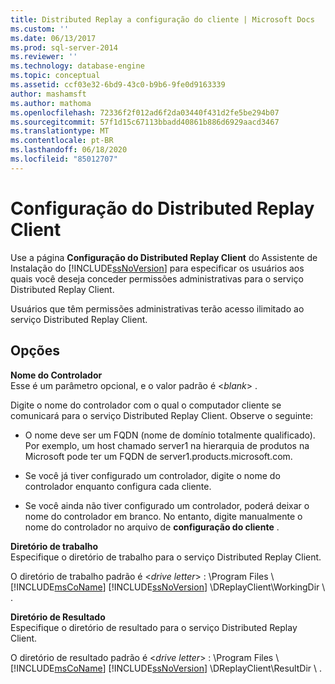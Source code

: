 ```yaml
---
title: Distributed Replay a configuração do cliente | Microsoft Docs
ms.custom: ''
ms.date: 06/13/2017
ms.prod: sql-server-2014
ms.reviewer: ''
ms.technology: database-engine
ms.topic: conceptual
ms.assetid: ccf03e32-6bd9-43c0-b9b6-9fe0d9163339
author: mashamsft
ms.author: mathoma
ms.openlocfilehash: 72336f2f012ad6f2da03440f431d2fe5be294b07
ms.sourcegitcommit: 57f1d15c67113bbadd40861b886d6929aacd3467
ms.translationtype: MT
ms.contentlocale: pt-BR
ms.lasthandoff: 06/18/2020
ms.locfileid: "85012707"
---
```

# <a name="distributed-replay-client-configuration"></a>Configuração do Distributed Replay Client
  Use a página **Configuração do Distributed Replay Client** do Assistente de Instalação do [!INCLUDE[ssNoVersion](../../includes/ssnoversion-md.md)] para especificar os usuários aos quais você deseja conceder permissões administrativas para o serviço Distributed Replay Client.  
  
 Usuários que têm permissões administrativas terão acesso ilimitado ao serviço Distributed Replay Client.  
  
## <a name="options"></a>Opções  
 **Nome do Controlador**  
 Esse é um parâmetro opcional, e o valor padrão é \<*blank*> .  
  
 Digite o nome do controlador com o qual o computador cliente se comunicará para o serviço Distributed Replay Client. Observe o seguinte:  
  
-   O nome deve ser um FQDN (nome de domínio totalmente qualificado). Por exemplo, um host chamado server1 na hierarquia de produtos na Microsoft pode ter um FQDN de server1.products.microsoft.com.  
  
-   Se você já tiver configurado um controlador, digite o nome do controlador enquanto configura cada cliente.  
  
-   Se você ainda não tiver configurado um controlador, poderá deixar o nome do controlador em branco. No entanto, digite manualmente o nome do controlador no arquivo de **configuração do cliente** .  
  
 **Diretório de trabalho**  
 Especifique o diretório de trabalho para o serviço Distributed Replay Client.  
  
 O diretório de trabalho padrão é \<*drive letter*> : \Program Files \\ [!INCLUDE[msCoName](../../includes/msconame-md.md)] [!INCLUDE[ssNoVersion](../../includes/ssnoversion-md.md)] \DReplayClient\WorkingDir \\ .  
  
 **Diretório de Resultado**  
 Especifique o diretório de resultado para o serviço Distributed Replay Client.  
  
 O diretório de resultado padrão é \<*drive letter*> : \Program Files \\ [!INCLUDE[msCoName](../../includes/msconame-md.md)] [!INCLUDE[ssNoVersion](../../includes/ssnoversion-md.md)] \DReplayClient\ResultDir \\ .  
  
  
